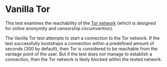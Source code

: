 # Vanilla Tor

This test examines the reachability of the [Tor network](https://www.torproject.org/) (which is designed for online anonymity
and censorship circumvention).

The Vanilla Tor test attempts to start a connection to the Tor network. If the
test successfully bootstraps a connection within a predefined amount of seconds (300 by default),
then Tor is considered to be reachable from the vantage point of the user. But if the test
does *not* manage to establish a connection, then the Tor network is likely blocked within the
tested network.
